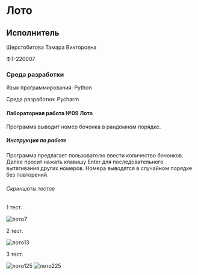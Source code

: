 # Лото
## Исполнитель
Шерстобитова Тамара Викторовна

ФТ-220007
### Среда разработки
Язык программирования: Python

Среда разработки: Pycharm

#### Лабораторная работа №09 Лото
Программа выводит номер бочонка в рандомном порядке.   


##### Инструкция по работе
Программа предлагает пользователю ввести количество бочонков. Далее просит нажать клавишу Enter для последовательного вытягивания других номеров. Номера выводятся в случайном порядке без повторений. 

###### Скриншоты тестов
1 тест. 

![лото7](https://github.com/Tomattttt/loto/assets/146252320/e501899d-05a9-499f-b803-4112a756a115)



2 тест.

![лото13](https://github.com/Tomattttt/loto/assets/146252320/72693536-0a67-40f8-a7de-4df92f13651a)



3 тест. 

![лото125](https://github.com/Tomattttt/loto/assets/146252320/75dfa976-217b-41f4-9ad7-df3ebecfc2f8)
![лото225](https://github.com/Tomattttt/loto/assets/146252320/be89463a-8096-49ed-a33a-91b8ef1e7ee3)

